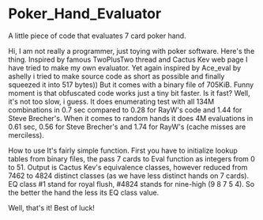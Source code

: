 # Poker_Hand_Evaluator
A little piece of code that evaluates 7 card poker hand.

Hi, I am not really a programmer, just toying with poker software. Here's the thing.
Inspired by famous TwoPlusTwo thread and Cactus Kev web page I have tried to make my own evaluator.
Yet again inspired by Ace_eval by ashelly i tried to make source code as short as possible and finally squeezed it into 517 bytes))
But it comes with a binary file of 705KiB. Funny moment is that obfuscated code works just a tiny bit faster. 
Is it fast? Well, it's not too slow, i guess. It does enumerating test with all 134M combinations in 0.7 sec compared to 0.28 for RayW's code and 1.44 for Steve Brecher's. When it comes to random hands it does 4M evaluations in 0.61 sec, 0.56 for Steve Brecher's and 1.74 for RayW's (cache misses are merciless).

How to use
It's fairly simple function. First you have to initialize lookup tables from binary files, the pass 7 cards to Eval function as integers from 0 to 51. Output is Cactus Kev's equivalence classes, however reduced from 7462 to 4824 distinct classes (as we have less distinct hands on 7 cards). EQ class #1 stand for royal flush, #4824 stands for nine-high (9 8 7 5 4). So the better the hand the less its EQ class value.

Well, that's it! Best of luck!
